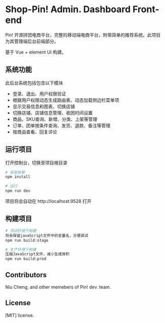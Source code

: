 # Shop-Pin! Admin. Dashboard Front-end

Pin! 开源拼团电商平台，完整的移动端电商平台，附带简单的推荐系统。此项目为其管理端后台前端部分。

基于 Vue + element UI 构建。

## 系统功能

此后台系统包括包含以下模块

- 登录、退出、用户权限验证
- 根据用户权限动态生成路由表、动态加载侧边栏菜单项
- 显示交易信息和图表、切换店铺
- 切换店铺、店铺信息管理、收团时间设置
- 商品、SKU查询、新增、分类、上架等管理
- 订单、团单按条件查询、发货、退款、备注等管理
- 按商品查看、回复评论

## 运行项目
打开控制台，切换至项目根目录

```bash
# 安装依赖
npm install

# 运行
npm run dev
```

项目将会自动在 http://localhost:9528 打开

## 构建项目

```bash
# 测试环境下构建
将会保留javaScript文件中的变量名，方便调试
npm run build:stage

# 生产环境下构建
压缩JavaScript文件，减小生成体积
npm run build:prod
```

## Contributors

Niu Cheng, and other memebers of Pin! dev. team.

## License

[MIT] license.
